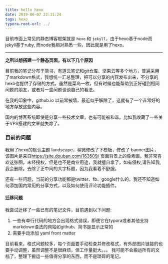 ```yaml
---
title: hello hexo
date: 2019-06-07 22:11:24
tags: hexo
typora-root-url: ../
---
```


目前市面上常见的静态博客框架就是 ```hexo``` 和 ```jekyll```，由于hexo基于node而jekyll基于ruby, 而node我相对熟悉一些，因此就是用了hexo。

------

**之所以想搭建一个静态页面，有以下几个原因**

目前我的笔记分布于简书，有道云笔记和git仓库、坚果云等多个地方，普遍采用了markdown格式，我想统一汇总整理，把可以分享的内容发布出来，不分享的hexo也提供了存储的方式。虽然是菜鸟一枚，但有时候也能帮助到正好碰到相同问题的朋友，或者对一些问题谈谈自己的看法。

在我的印象中，github.io 以前常被墙，最近似乎解除了，这就有了一个非常好的地方存放这些内容。

国内的博客系统即使是分享一些技术文章，也有可能被和谐。比如我收藏了一些关于VPS搭建的文章就失踪了。

### 目前的问题

我用了hexo的默认主题 landscape，稍微修改了下模板，修改了 banner图片，该图片是来自<https://site.douban.com/163509/> 页面背景上的像素画，我非常喜欢这张图。未经授权，但是也不是商业用途，我就擅自拿了，如有侵权,请告知我,我会删除。去除了正中间的大字标题，因为我看着不舒服。

还有一些问题，当前的分享功能都是twitter、fb、google什么的，我还不知道如何添加国内常用的分享方式，以及如何使用评论功能插件。

#### 迁移问题

我尝试迁移了一些已有的笔记文件，目前遇到以下问题:

1. 一些有单行代码的地方会出现格式错误，即便它在typora或者其他支持markdown语法的网站如github、简书是显示正常的
2. 需要手动添加 yaml front matter

目前看来，格式问题较多，每个页面要手动检查并修改格式，有外部图片链接的也要手动调整，虽然调整不是很麻烦，但工作量挺大。。。 我可能不会搬运所有的文档了，整理下搬运一些值得分享的东西，而不是琐碎的笔记。





